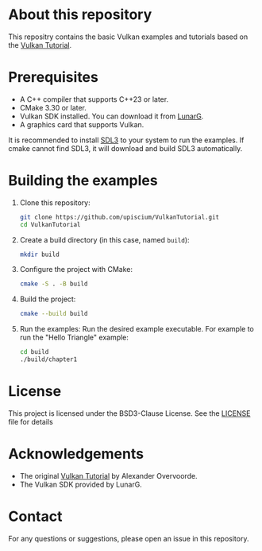 # About this repository
This repositry contains the basic Vulkan examples and tutorials based on the [Vulkan Tutorial](https://vulkan-tutorial.com/).

# Prerequisites
- A C++ compiler that supports C++23 or later.
- CMake 3.30 or later.
- Vulkan SDK installed. You can download it from [LunarG](https://vulkan.lunarg.com/).
- A graphics card that supports Vulkan.

It is recommended to install [SDL3](https://www.libsdl.org/) to your system to run the examples. If cmake cannot find SDL3, it will download and build SDL3 automatically.

# Building the examples
1. Clone this repository:
   ```bash
   git clone https://github.com/upiscium/VulkanTutorial.git
   cd VulkanTutorial
   ```

2. Create a build directory (in this case, named `build`):
   ```bash
   mkdir build
   ```

3. Configure the project with CMake:
   ```bash
   cmake -S . -B build
   ```

4. Build the project:
   ```bash
   cmake --build build
   ```

5. Run the examples:
   Run the desired example executable. For example to run the "Hello Triangle" example:
   ```bash
   cd build
   ./build/chapter1
   ```

# License
This project is licensed under the BSD3-Clause License. See the [LICENSE](LICENSE.md) file for details

# Acknowledgements
- The original [Vulkan Tutorial](https://vulkan-tutorial.com/) by Alexander Overvoorde.
- The Vulkan SDK provided by LunarG.

# Contact
For any questions or suggestions, please open an issue in this repository.
